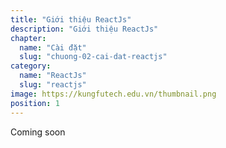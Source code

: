```yaml
---
title: "Giới thiệu ReactJs"
description: "Giới thiệu ReactJs"
chapter:
  name: "Cài đặt"
  slug: "chuong-02-cai-dat-reactjs"
category:
  name: "ReactJs"
  slug: "reactjs"
image: https://kungfutech.edu.vn/thumbnail.png
position: 1
---
```


Coming soon
